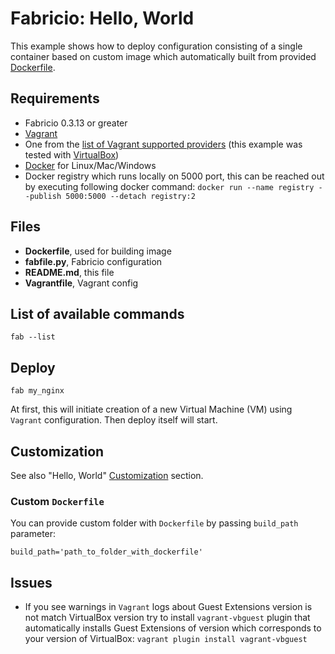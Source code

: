 # Fabricio: Hello, World

This example shows how to deploy configuration consisting of a single container based on custom image which automatically built from provided [Dockerfile](Dockerfile).

## Requirements
* Fabricio 0.3.13 or greater
* [Vagrant](https://www.vagrantup.com)
* One from the [list of Vagrant supported providers](https://www.vagrantup.com/docs/providers/) (this example was tested with [VirtualBox](https://www.virtualbox.org/))
* [Docker](https://www.docker.com/products/overview) for Linux/Mac/Windows
* Docker registry which runs locally on 5000 port, this can be reached out by executing following docker command: `docker run --name registry --publish 5000:5000 --detach registry:2`

## Files
* __Dockerfile__, used for building image
* __fabfile.py__, Fabricio configuration
* __README.md__, this file
* __Vagrantfile__, Vagrant config

## List of available commands

    fab --list

## Deploy

    fab my_nginx
    
At first, this will initiate creation of a new Virtual Machine (VM) using `Vagrant` configuration. Then deploy itself will start.

## Customization

See also "Hello, World" [Customization](../hello_world/#customization) section.

### Custom `Dockerfile`

You can provide custom folder with `Dockerfile` by passing `build_path` parameter:

    build_path='path_to_folder_with_dockerfile'

## Issues

* If you see warnings in `Vagrant` logs about Guest Extensions version is not match VirtualBox version try to install `vagrant-vbguest` plugin that automatically installs Guest Extensions of version which corresponds to your version of VirtualBox: `vagrant plugin install vagrant-vbguest`
